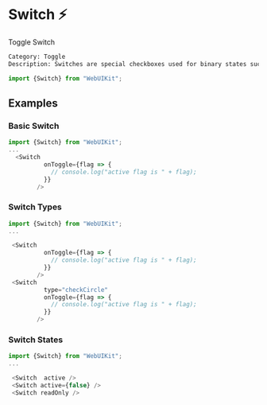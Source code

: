 

# Switch :zap:

Toggle Switch
```meta
Category: Toggle 
Description: Switches are special checkboxes used for binary states such as on / off
```

```js
import {Switch} from "WebUIKit";
```
<!-- Brief summary of what the component is, and what it's for. -->

<!-- STORY -->

<!-- PROPS -->

## Examples

### Basic Switch 
```js
import {Switch} from "WebUIKit";
...
  <Switch
          onToggle={flag => {
            // console.log("active flag is " + flag);
          }}
        />
```

### Switch Types
```js
import {Switch} from "WebUIKit";
...

 <Switch
          onToggle={flag => {
            // console.log("active flag is " + flag);
          }}
        />
 <Switch
          type="checkCircle"
          onToggle={flag => {
            // console.log("active flag is " + flag);
          }}
        />
``` 


### Switch States
```js
import {Switch} from "WebUIKit";
...

 <Switch  active />
 <Switch active={false} />
 <Switch readOnly />
``` 
<!-- PROPS -->



